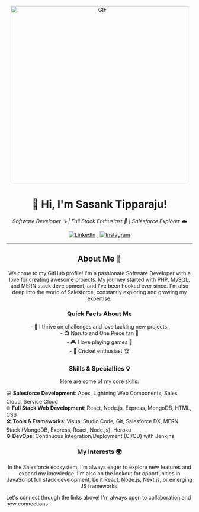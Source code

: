 <!-- Banner Image -->
<p align="center">
  <img src="https://media.giphy.com/media/lcM8hVXy87yN3aTjte/giphy-downsized-large.gif" width="480" height="480" alt="GIF" class="giphy-embed">
</p>

<!-- Header with Your Name -->
<h1 align="center">👋 Hi, I'm Sasank Tipparaju!</h1>

<!-- Subheader with Your Titles -->
<p align="center">
  <i>Software Developer ☕ | Full Stack Enthusiast 🚀 | Salesforce Explorer ☁️</i>
</p>

<!-- Social Media Links -->
<p align="center">
  <a href="https://www.linkedin.com/in/sasank-tipparaju-806408184/">
    <img src="https://github.com/MikeCodesDotNET/ColoredBadges/blob/master/png/social/linkedin.png" alt="LinkedIn" style="margin: 0 4px">
  </a>
  <a href="https://www.instagram.com/sasank_09/?hl=en">
    <img src="https://github.com/MikeCodesDotNET/ColoredBadges/blob/master/png/social/instagram.png" alt="Instagram" style="margin: 0 4px">
  </a>
</p>

---

<!-- About Me Section -->
<h2 align="center">About Me 🌟</h2>

<p align="center">
  Welcome to my GitHub profile! I'm a passionate Software Developer with a love for creating awesome projects. My journey started with PHP, MySQL, and MERN stack development, and I've been hooked ever since. I'm also deep into the world of Salesforce, constantly exploring and growing my expertise.
</p>

<!-- Points Section -->
<h3 align="center">Quick Facts About Me</h3>

<p align="center">
  - 🚀 I thrive on challenges and love tackling new projects.<br>
  - 📺 Naruto and One Piece fan 🐉<br>
  - 🎮 I love playing games 🎯<br>
  - 🏏 Cricket enthusiast 🏆
</p>

<!-- Skills Section -->
<h3 align="center">Skills & Specialties 💡</h3>

<p align="center">
  Here are some of my core skills:

  💻 **Salesforce Development**: Apex, Lightning Web Components, Sales Cloud, Service Cloud<br>
  🌐 **Full Stack Web Development**: React, Node.js, Express, MongoDB, HTML, CSS<br>
  🛠️ **Tools & Frameworks**: Visual Studio Code, Git, Salesforce DX, MERN Stack (MongoDB, Express, React, Node.js), Heroku<br>
  ⚙️ **DevOps**: Continuous Integration/Deployment (CI/CD) with Jenkins
</p>

<!-- Interests Section -->
<h3 align="center">My Interests 🌍</h3>

<p align="center">
  In the Salesforce ecosystem, I'm always eager to explore new features and expand my knowledge. I'm also on the lookout for opportunities in JavaScript full stack development, be it React, Node.js, Next.js, or emerging JS frameworks.

  Let's connect through the links above! I'm always open to collaboration and new connections.
</p>

